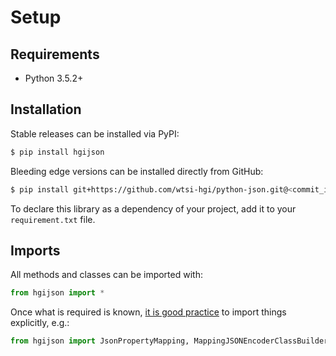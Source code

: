 # Setup
## Requirements
- Python 3.5.2+


## Installation
Stable releases can be installed via PyPI:
```bash
$ pip install hgijson
```

Bleeding edge versions can be installed directly from GitHub:
```bash
$ pip install git+https://github.com/wtsi-hgi/python-json.git@<commit_id_or_branch_or_tag>#egg=hgijson
```

To declare this library as a dependency of your project, add it to your `requirement.txt` file.


## Imports
All methods and classes can be imported with:
```python
from hgijson import *
```
Once what is required is known, 
[it is good practice](http://python.net/~goodger/projects/pycon/2007/idiomatic/handout.html#importing) to import things 
explicitly, e.g.:
```python
from hgijson import JsonPropertyMapping, MappingJSONEncoderClassBuilder, MappingJSONDecoderClassBuilder
```
